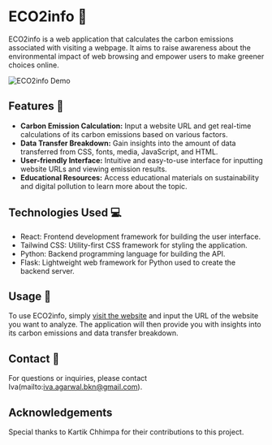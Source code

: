 # ECO2info 🌱

ECO2info is a web application that calculates the carbon emissions associated with visiting a webpage. It aims to raise awareness about the environmental impact of web browsing and empower users to make greener choices online.

![ECO2info Demo](demo.gif)

## Features 🚀

- **Carbon Emission Calculation:** Input a website URL and get real-time calculations of its carbon emissions based on various factors.
- **Data Transfer Breakdown:** Gain insights into the amount of data transferred from CSS, fonts, media, JavaScript, and HTML.
- **User-friendly Interface:** Intuitive and easy-to-use interface for inputting website URLs and viewing emission results.
- **Educational Resources:** Access educational materials on sustainability and digital pollution to learn more about the topic.

## Technologies Used 💻

- React: Frontend development framework for building the user interface.
- Tailwind CSS: Utility-first CSS framework for styling the application.
- Python: Backend programming language for building the API.
- Flask: Lightweight web framework for Python used to create the backend server.

## Usage 📝

To use ECO2info, simply [visit the website](#) and input the URL of the website you want to analyze. The application will then provide you with insights into its carbon emissions and data transfer breakdown.


## Contact 📧

For questions or inquiries, please contact Iva(mailto:iva.agarwal.bkn@gmail.com).

## Acknowledgements 

Special thanks to Kartik Chhimpa for their contributions to this project.

